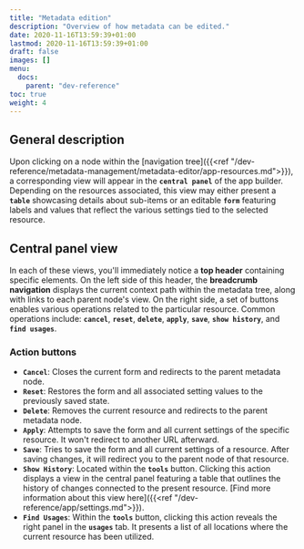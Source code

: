 ```yaml
---
title: "Metadata edition"
description: "Overview of how metadata can be edited."
date: 2020-11-16T13:59:39+01:00
lastmod: 2020-11-16T13:59:39+01:00
draft: false
images: []
menu:
  docs:
    parent: "dev-reference"
toc: true
weight: 4
---
```


## **General description**

Upon clicking on a node within the [navigation tree]({{<ref "/dev-reference/metadata-management/metadata-editor/app-resources.md">}}), a corresponding view will appear in the **`central panel`** of the app builder. Depending on the resources associated, this view may either present a **`table`** showcasing details about sub-items or an editable **`form`** featuring labels and values that reflect the various settings tied to the selected resource.

## **Central panel view**

In each of these views, you'll immediately notice a **top header** containing specific elements. On the left side of this header, the **breadcrumb navigation** displays the current context path within the metadata tree, along with links to each parent node's view. On the right side, a set of buttons enables various operations related to the particular resource. Common operations include: **`cancel`**, **`reset`**, **`delete`**, **`apply`**, **`save`**, **`show history`**, and **`find usages`**.

### Action buttons

- **`Cancel`**: Closes the current form and redirects to the parent metadata node.
- **`Reset`**: Restores the form and all associated setting values to the previously saved state.
- **`Delete`**: Removes the current resource and redirects to the parent metadata node.
- **`Apply`**: Attempts to save the form and all current settings of the specific resource. It won't redirect to another URL afterward.
- **`Save`**: Tries to save the form and all current settings of a resource. After saving changes, it will redirect you to the parent node of that resource.
- **`Show History`**: Located within the **`tools`** button. Clicking this action displays a view in the central panel featuring a table that outlines the history of changes connected to the present resource. [Find more information about this view here]({{<ref "/dev-reference/app/settings.md">}}).
- **`Find Usages`**: Within the **`tools`** button, clicking this action reveals the right panel in the **`usages`** tab. It presents a list of all locations where the current resource has been utilized.
